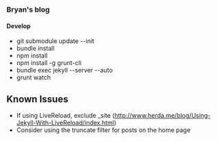 ### Bryan's blog ###

#### Develop ####

* git submodule update --init
* bundle install
* npm install
* npm install -g grunt-cli
* bundle exec jekyll --server --auto
* grunt watch

## Known Issues
  * If using LiveReload, exclude _site (http://www.herda.me/blog/Using-Jekyll-With-LiveReload/index.html)
  * Consider using the truncate filter for posts on the home page
